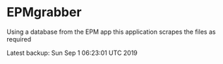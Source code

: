 # EPMgrabber
Using a database from the EPM app this application scrapes the files as required


Latest backup: Sun Sep 1 06:23:01 UTC 2019
